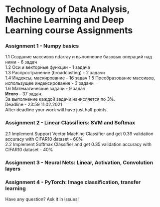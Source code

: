 # Technology of Data Analysis, Machine Learning and Deep Learning course Assignments  

### Assignment 1 - Numpy basics  
 1.1 Создание массивов ndarray и выполнение базовых операций над ними - 6 задач  
 1.2 Оси и векторные функции - 1 задача  
 1.3 Распространение (broadcasting) - 2 задачи  
 1.4 Индексы, маскирование - 16 задач
 1.5 Преобразование массивов, использущее индексирование - 3 задачи  
 1.6 Математические задачи - 9 задач  
 **Итого** - 37 задач.  
 За выполнение каждой задачи начисляется по 3%.  
Deadline - 23:59 11.02.2021  
After deadline your work will have just half points.  

### Assignment 2 - Linear Classifiers: SVM and Softmax  
2.1 Implement Support Vector Machine Classifier and get 0.39 validation accuracy with CIFAR10 dataset - 60%  
2.2 Implement Softmax Classifier and get 0.35 validation accuracy with CIFAR10 dataset - 40%

### Assignment 3 - Neural Nets: Linear, Activation, Convolution layers  

### Assignment 4 - PyTorch: Image classification, transfer learning  
      

Have any question? Ask it in issues! 
